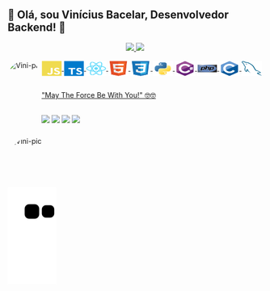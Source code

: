 ## 🚀 Olá, sou Vinícius Bacelar, Desenvolvedor Backend! 🚀
<div align="center">
  <a href="https://github.com/ViniciusBacelar">
  <img height="180em" src="https://github-readme-stats.vercel.app/api?username=ViniciusBacelar&show_icons=true&theme=dracula&include_all_commits=true&count_private=true"/>
  <img height="180em" src="https://github-readme-stats.vercel.app/api/top-langs/?username=ViniciusBacelar&layout=compact&langs_count=7&theme=dracula"/>
</div>
<div style="display: inline_block"><br>
  <img align="center" alt="Vini-Js" height="30" width="40" src="https://raw.githubusercontent.com/devicons/devicon/master/icons/javascript/javascript-plain.svg">
  <img align="center" alt="Vini-Ts" height="30" width="40" src="https://raw.githubusercontent.com/devicons/devicon/master/icons/typescript/typescript-plain.svg">
  <img align="center" alt="Vini-React" height="30" width="40" src="https://raw.githubusercontent.com/devicons/devicon/master/icons/react/react-original.svg">
  <img align="center" alt="Vini-HTML" height="30" width="40" src="https://raw.githubusercontent.com/devicons/devicon/master/icons/html5/html5-original.svg">
  <img align="center" alt="Vini-CSS" height="30" width="40" src="https://raw.githubusercontent.com/devicons/devicon/master/icons/css3/css3-original.svg">
  <img align="center" alt="Vini-Python" height="30" width="40" src="https://raw.githubusercontent.com/devicons/devicon/master/icons/python/python-original.svg">
  <img align="center" alt="Vini-Csharp" height="30" width="40" src="https://raw.githubusercontent.com/devicons/devicon/master/icons/csharp/csharp-original.svg">
  <img align="center" alt="Vini-Php" height="30" width="40" src="https://raw.githubusercontent.com/devicons/devicon/master/icons/php/php-original.svg">
  <img align="center" alt="Vini-c" height="30" width="40" src="https://raw.githubusercontent.com/devicons/devicon/master/icons/c/c-original.svg">
  <img align="center" alt="Vini-MySql" height="30" width="40" src="https://raw.githubusercontent.com/devicons/devicon/master/icons/mysql/mysql-original.svg">
  <img align="left" alt="Vini-pic" height="150" style="border-radius:100px;" src="https://www.pngplay.com/wp-content/uploads/12/The-Amazing-Spider-Man-2-PNG-Clipart-Background.png">
  <img align="left" alt="Vini-pic" height="100px" width="500px" style="border-radius:100px;" src="https://cdn.pixabay.com/photo/2017/01/14/18/42/lightsaber-1980163_960_720.png"><br>
  
</div>
  
  ##
  
  "May The Force Be With You!" 🤓🤓
    
   ##
  
  
  <div>
    
     
    
    
  <a href="https://instagram.com/vinicius_bs.png" target="_blank"><img src="https://img.shields.io/badge/-Instagram-%23E4405F?style=for-the-badge&logo=instagram&logoColor=white" target="_blank"></a>
  <a href = "mailto:viniciusbacelar05@gmail.com"><img src="https://img.shields.io/badge/-Gmail-%23333?style=for-the-badge&logo=gmail&logoColor=white" target="_blank"></a>
  <a href="https://www.linkedin.com/in/vinicius-bacelar-santana-b7a3561a4/" target="_blank"><img src="https://img.shields.io/badge/-LinkedIn-%230077B5?style=for-the-badge&logo=linkedin&logoColor=white" target="_blank"></a> 
  <a href = "mailto:viniciusbacelar123@outlook.com.br"><img src="https://img.shields.io/badge/Microsoft_Outlook-0078D4?style=for-the-badge&logo=microsoft-outlook&logoColor=white" target="_blank"></a>
 </div>
 
  ![Snake animation](https://github.com/rafaballerini/rafaballerini/blob/output/github-contribution-grid-snake.svg)
 
</div>

